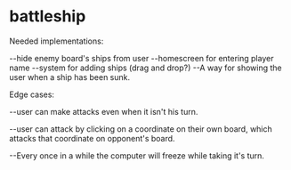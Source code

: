 # battleship

Needed implementations:

--hide enemy board's ships from user
--homescreen for entering player name
--system for adding ships (drag and drop?)
--A way for showing the user when a ship has been sunk.

Edge cases:

--user can make attacks even when it isn't his turn.

--user can attack by clicking on a coordinate on their own board, which attacks that coordinate on opponent's board.

--Every once in a while the computer will freeze while taking it's turn.

